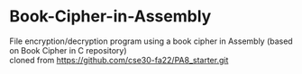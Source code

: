# Book-Cipher-in-Assembly
File encryption/decryption program using a book cipher in Assembly (based on Book Cipher in C repository)  
cloned from https://github.com/cse30-fa22/PA8_starter.git

